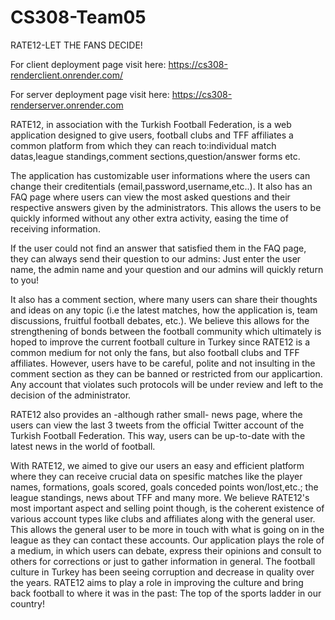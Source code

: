 # CS308-Team05
RATE12-LET THE FANS DECIDE!

For client deployment page visit here: https://cs308-renderclient.onrender.com/

For server deployment page visit here: https://cs308-renderserver.onrender.com

RATE12, in association with the Turkish Football Federation, is a web application designed to give users, football clubs and TFF affiliates a common platform from which they can reach to:individual match datas,league standings,comment sections,question/answer forms etc. 

The application has customizable user informations where the users can change their creditentials (email,password,username,etc..). It also has an FAQ page where users can view the most asked questions and their respective answers given by the administrators. This allows the users to be quickly informed without any other extra activity, easing the time of receiving information.

  If the user could not find an answer that satisfied them in the FAQ page, they can always send their question to our admins: Just enter the user name, the admin name     and your question and our admins will quickly return to you!
  
It also has a comment section, where many users can share their thoughts and ideas on any topic (i.e the latest matches, how the application is, team discussions, fruitful football debates, etc.). We believe this allows for the strengthening of bonds between the football community which ultimately is hoped to improve the current football culture in Turkey since RATE12 is a common medium for not only the fans, but also football clubs and TFF affiliates. However, users have to be careful, polite and not insulting in the comment section as they can be banned or restricted from our applicartion. Any account that violates such protocols will be under review and left to the decision of the administrator.

RATE12 also provides an -although rather small- news page, where the users can view the last 3 tweets from the official Twitter account of the Turkish Football Federation. This way, users can be up-to-date with the latest news in the world of football.

With RATE12, we aimed to give our users an easy and efficient platform where they can receive crucial data on spesific matches like the player names, formations, goals scored, goals conceded points won/lost,etc.; the league standings, news about TFF and many more. We believe RATE12's most important aspect and selling point though, is the coherent existence of various account types like clubs and affiliates along with the general user. This allows the general user to be more in touch with what is going on in the league as they can contact these accounts. Our application plays the role of a medium, in which users can debate, express their opinions and consult to others for corrections or just to gather information in general. The football culture in Turkey has been seeing corruption and decrease in quality over the years. RATE12 aims to play a role in improving the culture and bring back football to where it was in the past: The top of the sports ladder in our country!  
